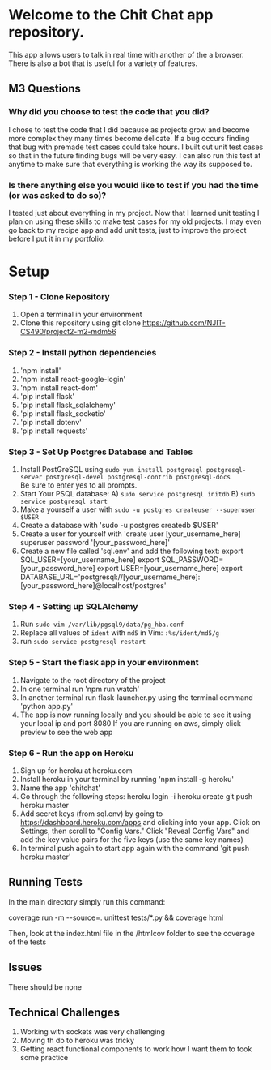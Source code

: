 # Welcome to the Chit Chat app repository.

This app allows users to talk in real time with another of the a browser. There is also a bot that is useful for a variety of features.

## M3 Questions

### Why did you choose to test the code that you did?
I chose to test the code that I did because as projects grow and become more complex they many times become delicate. If a bug occurs finding that bug with premade test cases could take hours. I built out unit test cases so that in the future finding bugs will be very easy. I can also run this test at anytime to make sure that everything is working the way its supposed to.

### Is there anything else you would like to test if you had the time (or was asked to do so)?
I tested just about everything in my project. Now that I learned unit testing I plan on using these skills to make test cases for my old projects. I may even go back to my recipe app and add unit tests, just to improve the project before I put it in my portfolio. 

# Setup
### Step 1 - Clone Repository
1. Open a terminal in your environment
2. Clone this repository using git clone https://github.com/NJIT-CS490/project2-m2-mdm56

### Step 2 - Install python dependencies
1. 'npm install'
2. 'npm install react-google-login'
2. 'npm install react-dom'
3. 'pip install flask'
4. 'pip install flask_sqlalchemy'
5. 'pip install flask_socketio'
6. 'pip install dotenv'
7. 'pip install requests'


### Step 3 - Set Up Postgres Database and Tables
1. Install PostGreSQL using `sudo yum install postgresql postgresql-server postgresql-devel postgresql-contrib postgresql-docs`    
    Be sure to enter yes to all prompts.    
2. Start Your PSQL database: 
      A) `sudo service postgresql initdb` 
      B) `sudo service postgresql start`  
3. Make a yourself a user with `sudo -u postgres createuser --superuser $USER` 
4. Create a database with 'sudo -u postgres createdb $USER'
5. Create a user for yourself with 'create user [your_username_here] superuser password '[your_password_here]'
6. Create a new file called 'sql.env' and add the following text:
      export SQL_USER=[your_username_here]
      export SQL_PASSWORD=[your_password_here]
      export USER=[your_username_here]
      export DATABASE_URL='postgresql://[your_username_here]:[your_password_here]@localhost/postgres'

### Step 4 - Setting up SQLAlchemy
1. Run `sudo vim /var/lib/pgsql9/data/pg_hba.conf`
2. Replace all values of `ident` with `md5` in Vim: `:%s/ident/md5/g`  
3. run `sudo service postgresql restart` 

### Step 5 - Start the flask app in your environment
1. Navigate to the root directory of the project
3. In one terminal run 'npm run watch'
2. In another terminal run flask-launcher.py using the terminal command 'python app.py'
3. The app is now running locally and you should be able to see it using your local ip and port 8080
    If you are running on aws, simply click preview to see the web app

### Step 6 - Run the app on Heroku
1. Sign up for heroku at heroku.com 
2. Install heroku in your terminal by running 'npm install -g heroku'
3. Name the app 'chitchat'
4. Go through the following steps:
    heroku login -i
    heroku create
    git push heroku master
5. Add secret keys (from sql.env) by going to https://dashboard.heroku.com/apps
    and clicking into your app. Click on Settings, then scroll to "Config Vars." Click
    "Reveal Config Vars" and add the key value pairs for the five keys (use the same key names)
6. In terminal push again to start app again with the command 'git push heroku master'

## Running Tests
In the main directory simply run this command:

coverage run -m --source=. unittest tests/*.py && coverage html

Then, look at the index.html file in the /htmlcov folder to see the coverage of the tests

## Issues

There should be none

## Technical Challenges
 1. Working with sockets was very challenging
 2. Moving th db to heroku was tricky
 3. Getting react functional components to work how I want them to took some practice
